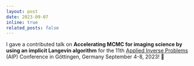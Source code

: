 ```yaml
---
layout: post
date: 2023-09-07
inline: true
related_posts: false
---
```


I gave a contributed talk on <b>Accelerating MCMC for imaging science by using an implicit Langevin algorithm</b> for the 11th <a href="http://www.aip2023.com/">Applied Inverse Problems</a> (AIP) Conference in Göttingen, Germany September 4-8, 2023! 🥳 
